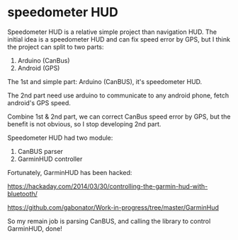 # speedometer HUD

Speedometer HUD is a relative simple project than navigation HUD.
The initial idea is a speedometer HUD and can fix speed error by GPS, but I think the project can split to two parts:

1. Arduino (CanBus)
2. Android (GPS)

The 1st and simple part: Arduino (CanBUS), it's speedometer HUD.

The 2nd part need use arduino to communicate to any android phone, fetch android's GPS speed.

Combine 1st & 2nd part, we can correct CanBus speed error by GPS, but the benefit is not obvious, so I stop developing 2nd part.

Speedometer HUD had two module:
1. CanBUS parser
2. GarminHUD controller

Fortunately, GarminHUD has been hacked:

https://hackaday.com/2014/03/30/controlling-the-garmin-hud-with-bluetooth/

https://github.com/gabonator/Work-in-progress/tree/master/GarminHud

So my remain job is parsing CanBUS, and calling the library to control GarminHUD, done!
